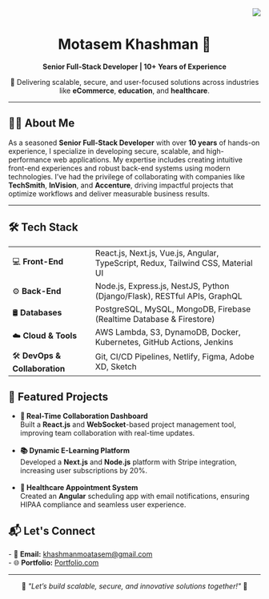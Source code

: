 <div align="right">
  <img src="https://visitor-badge.laobi.icu/badge?page_id=moatasemkhashman.moatasemkhashman&left_text=Profile%20Views" />
</div>


<h1 align="center">Motasem Khashman 👋</h1>
<p align="center">
  <b>Senior Full-Stack Developer | 10+ Years of Experience</b>  
</p>

<p align="center">
  🚀 Delivering scalable, secure, and user-focused solutions across industries like <b>eCommerce</b>, <b>education</b>, and <b>healthcare</b>.  
</p>

---


<h2 align="left">👨‍💻 About Me</h2>

<p>
As a seasoned <b>Senior Full-Stack Developer</b> with over <b>10 years</b> of hands-on experience, I specialize in developing secure, scalable, and high-performance web applications. My expertise includes creating intuitive front-end experiences and robust back-end systems using modern technologies. I’ve had the privilege of collaborating with companies like <b>TechSmith</b>, <b>InVision</b>, and <b>Accenture</b>, driving impactful projects that optimize workflows and deliver measurable business results.
</p>

---


<h2 align="left">🛠️ Tech Stack</h2>

<table>
  <tr>
    <td>💻 <b>Front-End</b></td>
    <td>
      React.js, Next.js, Vue.js, Angular, TypeScript, Redux, Tailwind CSS, Material UI
    </td>
  </tr>
  <tr>
    <td>⚙️ <b>Back-End</b></td>
    <td>
      Node.js, Express.js, NestJS, Python (Django/Flask), RESTful APIs, GraphQL
    </td>
  </tr>
  <tr>
    <td>🛢️ <b>Databases</b></td>
    <td>
      PostgreSQL, MySQL, MongoDB, Firebase (Realtime Database & Firestore)
    </td>
  </tr>
  <tr>
    <td>☁️ <b>Cloud & Tools</b></td>
    <td>
      AWS Lambda, S3, DynamoDB, Docker, Kubernetes, GitHub Actions, Jenkins
    </td>
  </tr>
  <tr>
    <td>🛠️ <b>DevOps & Collaboration</b></td>
    <td>
      Git, CI/CD Pipelines, Netlify, Figma, Adobe XD, Sketch
    </td>
  </tr>
</table>



<h2 align="left">🌟 Featured Projects</h2>

<ul>
  <li>
    <b>🚀 Real-Time Collaboration Dashboard</b><br>
    Built a <b>React.js</b> and <b>WebSocket</b>-based project management tool, improving team collaboration with real-time updates.
  </li>
  <br />
  <li>
    <b>📚 Dynamic E-Learning Platform</b><br>
    Developed a <b>Next.js</b> and <b>Node.js</b> platform with Stripe integration, increasing user subscriptions by 20%.
  </li>
  <br />
  <li>
    <b>🏥 Healthcare Appointment System</b><br>
    Created an <b>Angular</b> scheduling app with email notifications, ensuring HIPAA compliance and seamless user experience.
  </li>
</ul>


<h2 align="left">📬 Let's Connect</h2>
<p>
  - 📧 <b>Email:</b> <a href="mailto:khashmanmoatasem@gmail.com">khashmanmoatasem@gmail.com</a><br>
  - 🌐 <b>Portfolio:</b> <a href="https://motasemk.vercel.app/">Portfolio.com</a><br>
</p>

---

<p align="center">
  🚀 <i>"Let’s build scalable, secure, and innovative solutions together!"</i> 🚀
</p>
